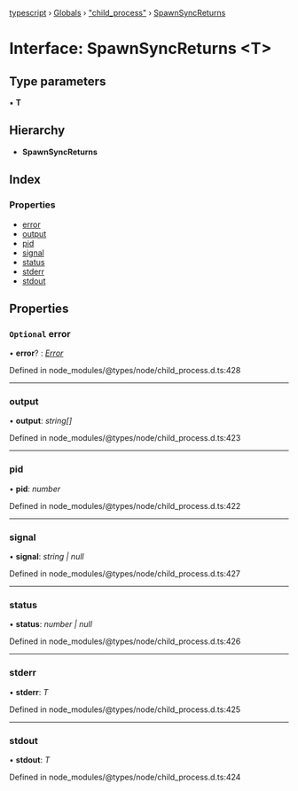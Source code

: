 [typescript](../README.md) › [Globals](../globals.md) › ["child_process"](../modules/_child_process_.md) › [SpawnSyncReturns](_child_process_.spawnsyncreturns.md)

# Interface: SpawnSyncReturns <**T**>

## Type parameters

▪ **T**

## Hierarchy

* **SpawnSyncReturns**

## Index

### Properties

* [error](_child_process_.spawnsyncreturns.md#optional-error)
* [output](_child_process_.spawnsyncreturns.md#output)
* [pid](_child_process_.spawnsyncreturns.md#pid)
* [signal](_child_process_.spawnsyncreturns.md#signal)
* [status](_child_process_.spawnsyncreturns.md#status)
* [stderr](_child_process_.spawnsyncreturns.md#stderr)
* [stdout](_child_process_.spawnsyncreturns.md#stdout)

## Properties

### `Optional` error

• **error**? : *[Error](error.md)*

Defined in node_modules/@types/node/child_process.d.ts:428

___

###  output

• **output**: *string[]*

Defined in node_modules/@types/node/child_process.d.ts:423

___

###  pid

• **pid**: *number*

Defined in node_modules/@types/node/child_process.d.ts:422

___

###  signal

• **signal**: *string | null*

Defined in node_modules/@types/node/child_process.d.ts:427

___

###  status

• **status**: *number | null*

Defined in node_modules/@types/node/child_process.d.ts:426

___

###  stderr

• **stderr**: *T*

Defined in node_modules/@types/node/child_process.d.ts:425

___

###  stdout

• **stdout**: *T*

Defined in node_modules/@types/node/child_process.d.ts:424
